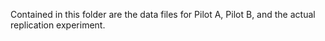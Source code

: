 Contained in this folder are the data files for Pilot A, Pilot B, and the actual replication experiment.

